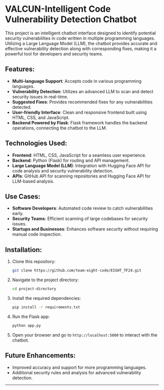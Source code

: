 
# VALCUN-Intelligent Code Vulnerability Detection Chatbot


This project is an intelligent chatbot interface designed to identify potential security vulnerabilities in code written in multiple programming languages. Utilizing a Large Language Model (LLM), the chatbot provides accurate and effective vulnerability detection along with corresponding fixes, making it a powerful tool for developers and security teams.

## Features:
- **Multi-language Support**: Accepts code in various programming languages.
- **Vulnerability Detection**: Utilizes an advanced LLM to scan and detect security issues in real-time.
- **Suggested Fixes**: Provides recommended fixes for any vulnerabilities detected.
- **User-friendly Interface**: Clean and responsive frontend built using HTML, CSS, and JavaScript.
- **Backend Powered by Flask**: Flask framework handles the backend operations, connecting the chatbot to the LLM.

## Technologies Used:
- **Frontend**: HTML, CSS, JavaScript for a seamless user experience.
- **Backend**: Python (Flask) for routing and API management.
- **Large Language Model (LLM)**: Integration with Hugging Face API for code analysis and security vulnerability detection.
- **APIs**: GitHub API for scanning repositories and Hugging Face API for LLM-based analysis.
  
## Use Cases:
- **Software Developers**: Automated code review to catch vulnerabilities early.
- **Security Teams**: Efficient scanning of large codebases for security issues.
- **Startups and Businesses**: Enhances software security without requiring manual code inspection.

## Installation:
1. Clone this repository:
   ```bash
   git clone https://github.com/team-eight-code/EIGHT_TF24.git
   ```
2. Navigate to the project directory:
   ```bash
   cd project-directory
   ```
3. Install the required dependencies:
   ```bash
   pip install -r requirements.txt
   ```
4. Run the Flask app:
   ```bash
   python app.py
   ```
5. Open your browser and go to `http://localhost:5000` to interact with the chatbot.

## Future Enhancements:
- Improved accuracy and support for more programming languages.
- Additional security rules and analysis for advanced vulnerability detection.

---



